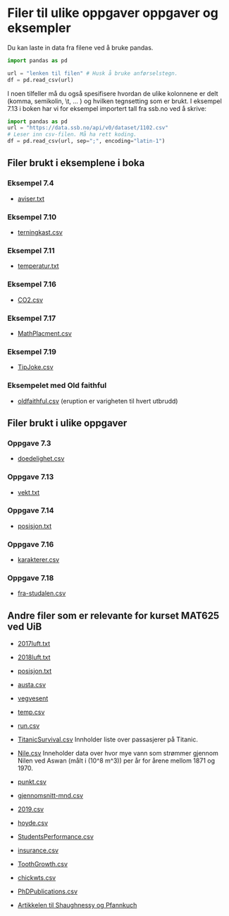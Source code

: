 # Filer til ulike oppgaver oppgaver og eksempler

Du kan laste in data fra filene ved å bruke pandas. 

```python
import pandas as pd

url = "lenken til filen" # Husk å bruke anførselstegn. 
df = pd.read_csv(url) 
```
I noen tilfeller må du også spesifisere hvordan de ulike kolonnene er delt (komma, semikolin, \t, ... ) og hvilken tegnsetting som er brukt. I eksempel 7.13 i boken har vi for eksempel importert tall fra ssb.no ved å skrive:

```python
import pandas as pd
url = "https://data.ssb.no/api/v0/dataset/1102.csv"
# Leser inn csv-filen. Må ha rett koding.
df = pd.read_csv(url, sep=";", encoding="latin-1")
```

## Filer brukt i eksemplene i boka

### Eksempel 7.4
* [aviser.txt](https://tork73.github.io/Data_behandling/aviser.txt)

### Eksempel 7.10
* [terningkast.csv](https://tork73.github.io/Data_behandling/terningkast.csv)  

### Eksempel 7.11
* [temperatur.txt](https://tork73.github.io/Data_behandling/temperatur.txt)

### Eksempel 7.16

* [CO2.csv](https://tork73.github.io/Data_behandling/CO2.csv)

### Eksempel 7.17
* [MathPlacment.csv](https://vincentarelbundock.github.io/Rdatasets/csv/Stat2Data/MathPlacement.csv)

### Eksempel 7.19
* [TipJoke.csv](https://vincentarelbundock.github.io/Rdatasets/csv/Stat2Data/TipJoke.csv)

### Eksempelet med Old faithful
* [oldfaithful.csv](https://tork73.github.io/Data_behandling/faithful.csv) (eruption er varigheten til hvert utbrudd)


## Filer brukt i ulike oppgaver

### Oppgave 7.3
* [doedelighet.csv](https://tork73.github.io/Data_behandling/doedelighet.csv)

### Oppgave 7.13
* [vekt.txt](https://tork73.github.io/Data_behandling/vekt.txt)

### Oppgave 7.14
* [posisjon.txt](https://tork73.github.io/Data_behandling/posisjon.txt)

### Oppgave 7.16
* [karakterer.csv](https://tork73.github.io/Data_behandling/karakterer.csv)

### Oppgave 7.18
* [fra-studalen.csv](https://tork73.github.io/Data_behandling/fra-studalen.csv) 

## Andre filer som er relevante for kurset MAT625 ved UiB

* [2017luft.txt](https://tork73.github.io/Data_behandling/2017luft.txt)
* [2018luft.txt](https://tork73.github.io/Data_behandling/2018luft.txt)
* [posisjon.txt](https://tork73.github.io/Data_behandling/posisjon.txt)
* [austa.csv](https://vincentarelbundock.github.io/Rdatasets/csv/fpp2/austa.csv)
* [vegvesent](https://www.vegvesen.no/trafikkdata/start/om-trafikkdata#om-eksport) 
* [temp.csv](https://tork73.github.io/Data_behandling/temp.csv)

* [run.csv](https://tork73.github.io/Data_behandling/run.csv)
* [TitanicSurvival.csv](https://vincentarelbundock.github.io/Rdatasets/csv/carData/TitanicSurvival.csv) Innholder liste over passasjerer på Titanic.
* [Nile.csv](https://vincentarelbundock.github.io/Rdatasets/csv/datasets/Nile.csv) Inneholder data over hvor mye vann som strømmer gjennom Nilen ved Aswan (målt i \(10^8 m^3\)) per år for årene mellom 1871 og 1970.
* [punkt.csv](https://tork73.github.io/Data_behandling/punkt.csv)



* [gjennomsnitt-mnd.csv](https://tork73.github.io/Data_behandling/gjennomsnitt-mnd.csv)


* [2019.csv](https://tork73.github.io/Data_behandling/2019.csv)
* [hoyde.csv](https://tork73.github.io/Data_behandling/hoyde.csv)
* [StudentsPerformance.csv](https://tork73.github.io/Data_behandling/StudentsPerformance.csv)
* [insurance.csv](https://raw.githubusercontent.com/stedy/Machine-Learning-with-R-datasets/master/insurance.csv)
* [ToothGrowth.csv](https://vincentarelbundock.github.io/Rdatasets/csv/datasets/ToothGrowth.csv)
* [chickwts.csv](https://vincentarelbundock.github.io/Rdatasets/csv/datasets/chickwts.csv)
* [PhDPublications.csv](https://vincentarelbundock.github.io/Rdatasets/csv/AER/PhDPublications.csv)


* [Artikkelen til Shaughnessy og Pfannkuch](http://www.web.pdx.edu/~jfreder/M212/oldfaithful.pdf)



